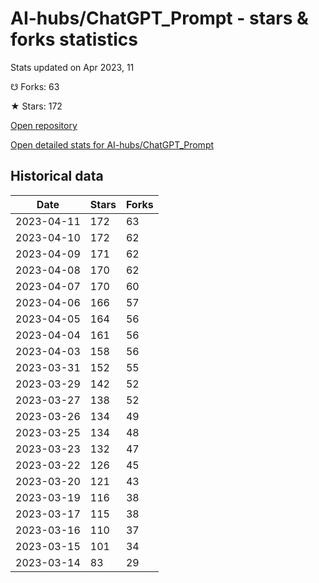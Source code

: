 # AI-hubs/ChatGPT_Prompt - stars & forks statistics

Stats updated on Apr 2023, 11

☋ Forks: 63

★ Stars: 172

[Open repository](https://github.com/AI-hubs/ChatGPT_Prompt)

[Open detailed stats for AI-hubs/ChatGPT_Prompt](https://reviewgithub.com/rep/AI-hubs/ChatGPT_Prompt)

## Historical data
| Date | Stars | Forks |
|------|-------|-------|
| 2023-04-11 | 172 | 63 | 
| 2023-04-10 | 172 | 62 | 
| 2023-04-09 | 171 | 62 | 
| 2023-04-08 | 170 | 62 | 
| 2023-04-07 | 170 | 60 | 
| 2023-04-06 | 166 | 57 | 
| 2023-04-05 | 164 | 56 | 
| 2023-04-04 | 161 | 56 | 
| 2023-04-03 | 158 | 56 | 
| 2023-03-31 | 152 | 55 | 
| 2023-03-29 | 142 | 52 | 
| 2023-03-27 | 138 | 52 | 
| 2023-03-26 | 134 | 49 | 
| 2023-03-25 | 134 | 48 | 
| 2023-03-23 | 132 | 47 | 
| 2023-03-22 | 126 | 45 | 
| 2023-03-20 | 121 | 43 | 
| 2023-03-19 | 116 | 38 | 
| 2023-03-17 | 115 | 38 | 
| 2023-03-16 | 110 | 37 | 
| 2023-03-15 | 101 | 34 | 
| 2023-03-14 | 83 | 29 | 

